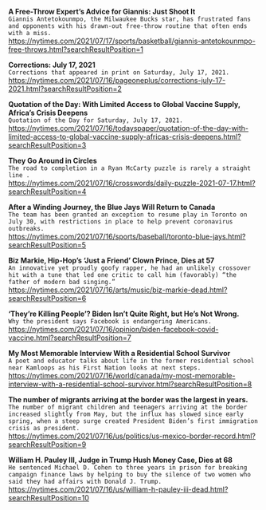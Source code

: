 **A Free-Throw Expert’s Advice for Giannis: Just Shoot It**\
`Giannis Antetokounmpo, the Milwaukee Bucks star, has frustrated fans and opponents with his drawn-out free-throw routine that often ends with a miss.`\
https://nytimes.com/2021/07/17/sports/basketball/giannis-antetokounmpo-free-throws.html?searchResultPosition=1

**Corrections: July 17, 2021**\
`Corrections that appeared in print on Saturday, July 17, 2021.`\
https://nytimes.com/2021/07/16/pageoneplus/corrections-july-17-2021.html?searchResultPosition=2

**Quotation of the Day: With Limited Access to Global Vaccine Supply, Africa’s Crisis Deepens**\
`Quotation of the Day for Saturday, July 17, 2021.`\
https://nytimes.com/2021/07/16/todayspaper/quotation-of-the-day-with-limited-access-to-global-vaccine-supply-africas-crisis-deepens.html?searchResultPosition=3

**They Go Around in Circles**\
`The road to completion in a Ryan McCarty puzzle is rarely a straight line .`\
https://nytimes.com/2021/07/16/crosswords/daily-puzzle-2021-07-17.html?searchResultPosition=4

**After a Winding Journey, the Blue Jays Will Return to Canada**\
`The team has been granted an exception to resume play in Toronto on July 30, with restrictions in place to help prevent coronavirus outbreaks.`\
https://nytimes.com/2021/07/16/sports/baseball/toronto-blue-jays.html?searchResultPosition=5

**Biz Markie, Hip-Hop’s ‘Just a Friend’ Clown Prince, Dies at 57**\
`An innovative yet proudly goofy rapper, he had an unlikely crossover hit with a tune that led one critic to call him (favorably) “the father of modern bad singing.”`\
https://nytimes.com/2021/07/16/arts/music/biz-markie-dead.html?searchResultPosition=6

**‘They’re Killing People’? Biden Isn’t Quite Right, but He’s Not Wrong.**\
`Why the president says Facebook is endangering Americans.`\
https://nytimes.com/2021/07/16/opinion/biden-facebook-covid-vaccine.html?searchResultPosition=7

**My Most Memorable Interview With a Residential School Survivor**\
`A poet and educator talks about life in the former residential school near Kamloops as his First Nation looks at next steps.`\
https://nytimes.com/2021/07/16/world/canada/my-most-memorable-interview-with-a-residential-school-survivor.html?searchResultPosition=8

**The number of migrants arriving at the border was the largest in years.**\
`The number of migrant children and teenagers arriving at the border increased slightly from May, but the influx has slowed since early spring, when a steep surge created President Biden’s first immigration crisis as president.`\
https://nytimes.com/2021/07/16/us/politics/us-mexico-border-record.html?searchResultPosition=9

**William H. Pauley III, Judge in Trump Hush Money Case, Dies at 68**\
`He sentenced Michael D. Cohen to three years in prison for breaking campaign finance laws by helping to buy the silence of two women who said they had affairs with Donald J. Trump.`\
https://nytimes.com/2021/07/16/us/william-h-pauley-iii-dead.html?searchResultPosition=10

